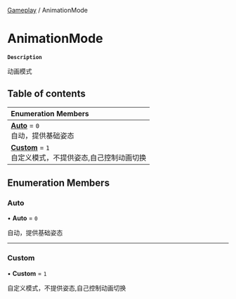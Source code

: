 [Gameplay](../modules/Gameplay.Gameplay.md) / AnimationMode

# AnimationMode <Badge type="tip" text="Enumeration" />

**`Description`**

动画模式

## Table of contents

| Enumeration Members                                                                                        |
| :--------------------------------------------------------------------------------------------------------- |
| **[Auto](Gameplay.Gameplay.AnimationMode.md#auto)** = `0` <br> 自动，提供基础姿态                          |
| **[Custom](Gameplay.Gameplay.AnimationMode.md#custom)** = `1` <br> 自定义模式，不提供姿态,自己控制动画切换 |

## Enumeration Members

### Auto

• **Auto** = `0`

自动，提供基础姿态

---

### Custom

• **Custom** = `1`

自定义模式，不提供姿态,自己控制动画切换
